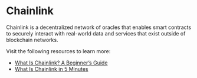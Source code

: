 # Chainlink

Chainlink is a decentralized network of oracles that enables smart contracts to securely interact with real-world data and services that exist outside of blockchain networks.

Visit the following resources to learn more:

- [What Is Chainlink? A Beginner’s Guide](https://blog.chain.link/what-is-chainlink/)
- [What Is Chainlink in 5 Minutes](https://www.gemini.com/cryptopedia/what-is-chainlink-and-how-does-it-work)
